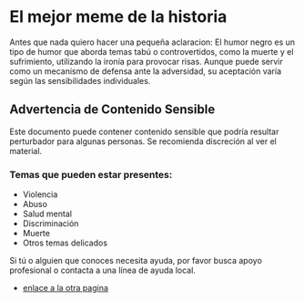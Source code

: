 # El mejor meme de la historia
Antes que nada quiero hacer una pequeña aclaracion: El humor negro es un tipo de humor que aborda temas tabú o controvertidos, como la muerte y el sufrimiento, utilizando la ironía para provocar risas. Aunque puede servir como un mecanismo de defensa ante la adversidad, su aceptación varía según las sensibilidades individuales.

## Advertencia de Contenido Sensible

Este documento puede contener contenido sensible que podría resultar perturbador para algunas personas. Se recomienda discreción al ver el material. 

### Temas que pueden estar presentes:
- Violencia
- Abuso
- Salud mental
- Discriminación
- Muerte
- Otros temas delicados

Si tú o alguien que conoces necesita ayuda, por favor busca apoyo profesional o contacta a una línea de ayuda local.

* [enlace a la otra pagina](otro.md)

